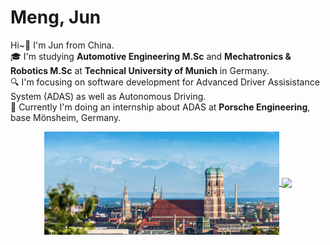 # Meng, Jun
Hi~:wave: I'm Jun from China.  
:mortar_board: I'm studying **Automotive Engineering M.Sc** and **Mechatronics & Robotics M.Sc** at **Technical University of Munich** in Germany.  
:mag: I'm focusing on software development for Advanced Driver Assisistance System (ADAS) as well as Autonomous Driving.  
:briefcase: Currently I'm doing an internship about ADAS at **Porsche Engineering**, base Mönsheim, Germany.  

<!--
status card referred from
https://github.com/anuraghazra/github-readme-stats
-->
<!-- ![Anurag's GitHub stats](https://github-readme-stats.vercel.app/api?username=junmeng6025&show_icons=true&hide=prs) -->
<!-- ![Top Langs](https://github-readme-stats.vercel.app/api/top-langs/?username=junmeng6025&layout=compact&hide=jupyter%20notebook) -->
<div align='center'>
  <a href="munich.png">
    <img align="center" src="munich-small.png" height="165"/>
  </a>
  <a href="https://github.com/anuraghazra/github-readme-stats">
    <img align="center" src="https://github-readme-stats.vercel.app/api/top-langs/?username=junmeng6025&langs_count=6&layout=compact&hide=jupyter%20notebook,CMake,Makefile"/>
  </a>
</div>  

<!-- I have experience & interest in:
- Application of Deep Learning / CV in Autonomous Driving
- ROS, ROS2 software development
- Stereo depth estimation
- AprilTag detection
- A html beginner, trying to build a personal homepage -->

<!---
junmeng6025/junmeng6025 is a ✨ special ✨ repository because its `README.md` (this file) appears on your GitHub profile.
You can click the Preview link to take a look at your changes.
--->
